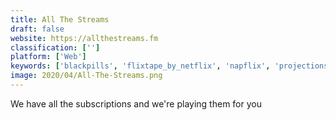 ```yaml
---
title: All The Streams
draft: false 
website: https://allthestreams.fm
classification: ['']
platform: ['Web']
keywords: ['blackpills', 'flixtape_by_netflix', 'napflix', 'projections.io', 'reelgood_streaming_guide', 'emovi']
image: 2020/04/All-The-Streams.png
---
```

We have all the subscriptions and we're playing them for you